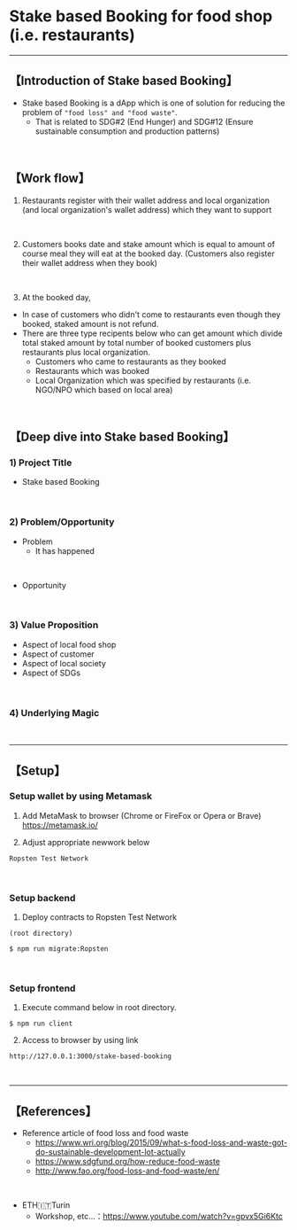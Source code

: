 # Stake based Booking for food shop (i.e. restaurants)

***
## 【Introduction of Stake based Booking】
- Stake based Booking is a dApp which is one of solution for reducing the problem of `"food loss" and "food waste"`.
  - That is related to SDG#2 (End Hunger) and SDG#12 (Ensure sustainable consumption and production patterns)  

&nbsp;

## 【Work flow】
1. Restaurants register with their wallet address and local organization (and local organization's wallet address) which they want to support

<br>

2. Customers books date and stake amount which is equal to amount of course meal they will eat at the booked day.
   (Customers also register their wallet address when they book)

<br>

3. At the booked day, 
  - In case of customers who didn't come to restaurants even though they booked, staked amount is not refund.
  - There are three type recipents below who can get amount which divide total staked amount by total number of booked customers plus restaurants plus local organization.
    - Customers who came to restaurants as they booked 
    - Restaurants which was booked
    - Local Organization which was specified by restaurants (i.e. NGO/NPO which based on local area)

&nbsp;


## 【Deep dive into Stake based Booking】
### 1) Project Title
- Stake based Booking

&nbsp;

### 2) Problem/Opportunity
- Problem
  - It has happened 

<br>

- Opportunity


&nbsp;

### 3) Value Proposition
- Aspect of local food shop
- Aspect of customer
- Aspect of local society
- Aspect of SDGs

&nbsp;

### 4) Underlying Magic

&nbsp;

***

## 【Setup】
### Setup wallet by using Metamask
1. Add MetaMask to browser (Chrome or FireFox or Opera or Brave)    
https://metamask.io/  


2. Adjust appropriate newwork below 
```
Ropsten Test Network
```

&nbsp;


### Setup backend
1. Deploy contracts to Ropsten Test Network
```
(root directory)

$ npm run migrate:Ropsten
```

&nbsp;


### Setup frontend
1. Execute command below in root directory.
```
$ npm run client
```

2. Access to browser by using link 
```
http://127.0.0.1:3000/stake-based-booking
```

&nbsp;

***

## 【References】
- Reference article of food loss and food waste
  - https://www.wri.org/blog/2015/09/what-s-food-loss-and-waste-got-do-sustainable-development-lot-actually
  - https://www.sdgfund.org/how-reduce-food-waste
  - http://www.fao.org/food-loss-and-food-waste/en/

<br>

- ETH🇮🇹Turin
  - Workshop, etc...：https://www.youtube.com/watch?v=gpvx5Gi6Ktc

